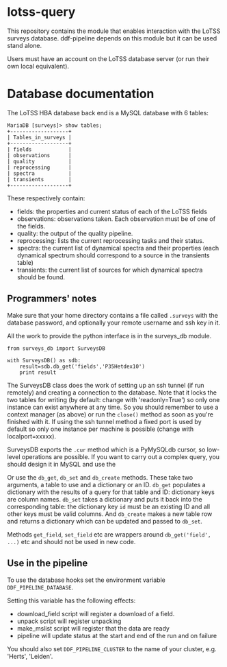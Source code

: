 # lotss-query

This repository contains the module that enables interaction with the
LoTSS surveys database. ddf-pipeline depends on this module but it can
be used stand alone.

Users must have an account on the LoTSS database server (or run their
own local equivalent).

# Database documentation

The LoTSS HBA database back end is a MySQL database with 6 tables:

```
MariaDB [surveys]> show tables;
+-------------------+
| Tables_in_surveys |
+-------------------+
| fields            |
| observations      |
| quality           |
| reprocessing      |
| spectra           |
| transients        |
+-------------------+
```

These respectively contain:

* fields: the properties and current status of each of the LoTSS fields
* observations: observations taken. Each observation must be of one of the fields.
* quality: the output of the quality pipeline.
* reprocessing: lists the current reprocessing tasks and their status.
* spectra: the current list of dynamical spectra and their properties (each dynamical spectrum should correspond to a source in the transients table)
* transients: the current list of sources for which dynamical spectra should be found.

Programmers' notes
------------------

Make sure that your home directory contains a file called `.surveys`
with the database password, and optionally your remote username and
ssh key in it.

All the work to provide the python interface is in the surveys_db module.

```
from surveys_db import SurveysDB

with SurveysDB() as sdb:
    result=sdb.db_get('fields','P35Hetdex10')
    print result
```

The SurveysDB class does the work of setting up an ssh tunnel (if run
remotely) and creating a connection to the database. Note that it
locks the two tables for writing (by default: change with
'readonly=True') so only one instance can exist anywhere at any
time. So you should remember to use a context manager (as above) or
run the `close()` method as soon as you're finished with it.  If using
the ssh tunnel method a fixed port is used by default so only one
instance per machine is possible (change with localport=xxxxx).

SurveysDB exports the `.cur` method which is a PyMySQLdb cursor, so
low-level operations are possible. If you want to carry out a complex query, you should design it in MySQL and use the 

Or use the `db_get`, `db_set` and `db_create` methods. These take two arguments,
a table to use and a dictionary or an ID. `db_get` populates a
dictionary with the results of a query for that table and ID: dictionary keys
are column names. `db_set` takes a dictionary and puts it back into
the corresponding table: the dictionary key `id` must be an existing ID and all
other keys must be valid columns. And `db_create` makes a new table
row and returns a dictionary which can be updated and passed to
`db_set`.

Methods `get_field`, `set_field` etc are wrappers around
`db_get('field', ...)` etc and should not be used in new code.

Use in the pipeline
-------------------

To use the database hooks set the environment variable `DDF_PIPELINE_DATABASE`.

Setting this variable has the following effects:

* download_field script will register a download of a field.
* unpack script will register unpacking
* make_mslist script will register that the data are ready
* pipeline will update status at the start and end of the run and on failure

You should also set `DDF_PIPELINE_CLUSTER` to the name of your cluster, e.g. 'Herts', 'Leiden'.

